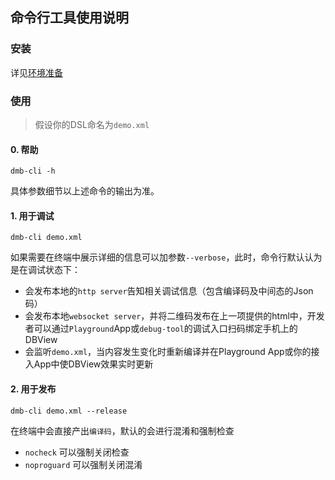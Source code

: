 ## 命令行工具使用说明

### 安装

详见[环境准备](environment.md)

### 使用

> 假设你的DSL命名为`demo.xml`

#### 0. 帮助

```
dmb-cli -h
```
具体参数细节以上述命令的输出为准。

#### 1. 用于调试

```
dmb-cli demo.xml
```
如果需要在终端中展示详细的信息可以加参数`--verbose`，此时，命令行默认认为是在调试状态下：
- 会发布本地的`http server`告知相关调试信息（包含编译码及中间态的Json码）
- 会发布本地`websocket server`，并将二维码发布在上一项提供的html中，开发者可以通过`Playground`App或`debug-tool`的调试入口扫码绑定手机上的DBView
- 会监听`demo.xml`，当内容发生变化时重新编译并在Playground App或你的接入App中使DBView效果实时更新

#### 2. 用于发布

```
dmb-cli demo.xml --release
```

在终端中会直接产出`编译码`，默认的会进行混淆和强制检查

- `nocheck` 可以强制关闭检查
- `noproguard` 可以强制关闭混淆